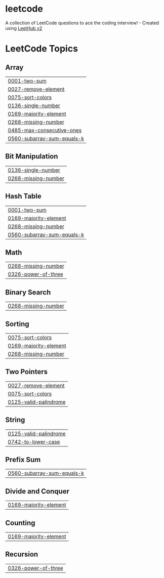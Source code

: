 # leetcode
A collection of LeetCode questions to ace the coding interview! - Created using [LeetHub v2](https://github.com/arunbhardwaj/LeetHub-2.0)

<!---LeetCode Topics Start-->
# LeetCode Topics
## Array
|  |
| ------- |
| [0001-two-sum](https://github.com/khushi-satav/leetcode/tree/master/0001-two-sum) |
| [0027-remove-element](https://github.com/khushi-satav/leetcode/tree/master/0027-remove-element) |
| [0075-sort-colors](https://github.com/khushi-satav/leetcode/tree/master/0075-sort-colors) |
| [0136-single-number](https://github.com/khushi-satav/leetcode/tree/master/0136-single-number) |
| [0169-majority-element](https://github.com/khushi-satav/leetcode/tree/master/0169-majority-element) |
| [0268-missing-number](https://github.com/khushi-satav/leetcode/tree/master/0268-missing-number) |
| [0485-max-consecutive-ones](https://github.com/khushi-satav/leetcode/tree/master/0485-max-consecutive-ones) |
| [0560-subarray-sum-equals-k](https://github.com/khushi-satav/leetcode/tree/master/0560-subarray-sum-equals-k) |
## Bit Manipulation
|  |
| ------- |
| [0136-single-number](https://github.com/khushi-satav/leetcode/tree/master/0136-single-number) |
| [0268-missing-number](https://github.com/khushi-satav/leetcode/tree/master/0268-missing-number) |
## Hash Table
|  |
| ------- |
| [0001-two-sum](https://github.com/khushi-satav/leetcode/tree/master/0001-two-sum) |
| [0169-majority-element](https://github.com/khushi-satav/leetcode/tree/master/0169-majority-element) |
| [0268-missing-number](https://github.com/khushi-satav/leetcode/tree/master/0268-missing-number) |
| [0560-subarray-sum-equals-k](https://github.com/khushi-satav/leetcode/tree/master/0560-subarray-sum-equals-k) |
## Math
|  |
| ------- |
| [0268-missing-number](https://github.com/khushi-satav/leetcode/tree/master/0268-missing-number) |
| [0326-power-of-three](https://github.com/khushi-satav/leetcode/tree/master/0326-power-of-three) |
## Binary Search
|  |
| ------- |
| [0268-missing-number](https://github.com/khushi-satav/leetcode/tree/master/0268-missing-number) |
## Sorting
|  |
| ------- |
| [0075-sort-colors](https://github.com/khushi-satav/leetcode/tree/master/0075-sort-colors) |
| [0169-majority-element](https://github.com/khushi-satav/leetcode/tree/master/0169-majority-element) |
| [0268-missing-number](https://github.com/khushi-satav/leetcode/tree/master/0268-missing-number) |
## Two Pointers
|  |
| ------- |
| [0027-remove-element](https://github.com/khushi-satav/leetcode/tree/master/0027-remove-element) |
| [0075-sort-colors](https://github.com/khushi-satav/leetcode/tree/master/0075-sort-colors) |
| [0125-valid-palindrome](https://github.com/khushi-satav/leetcode/tree/master/0125-valid-palindrome) |
## String
|  |
| ------- |
| [0125-valid-palindrome](https://github.com/khushi-satav/leetcode/tree/master/0125-valid-palindrome) |
| [0742-to-lower-case](https://github.com/khushi-satav/leetcode/tree/master/0742-to-lower-case) |
## Prefix Sum
|  |
| ------- |
| [0560-subarray-sum-equals-k](https://github.com/khushi-satav/leetcode/tree/master/0560-subarray-sum-equals-k) |
## Divide and Conquer
|  |
| ------- |
| [0169-majority-element](https://github.com/khushi-satav/leetcode/tree/master/0169-majority-element) |
## Counting
|  |
| ------- |
| [0169-majority-element](https://github.com/khushi-satav/leetcode/tree/master/0169-majority-element) |
## Recursion
|  |
| ------- |
| [0326-power-of-three](https://github.com/khushi-satav/leetcode/tree/master/0326-power-of-three) |
<!---LeetCode Topics End-->